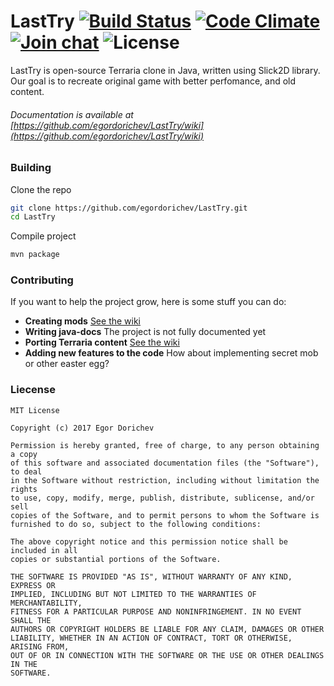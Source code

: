 # LastTry [![Build Status](https://travis-ci.org/egordorichev/LastTry.svg?branch=master)](https://travis-ci.org/egordorichev/LastTry) [![Code Climate](https://codeclimate.com/github/egordorichev/LastTry/badges/gpa.svg)](https://codeclimate.com/github/egordorichev/LastTry) [![Join chat](https://img.shields.io/gitter/room/nwjs/nw.js.svg)](https://gitter.im/last-try/Lobby) ![License](http://img.shields.io/badge/license-MIT-lightgrey.svg?style=flat "")
LastTry is open-source Terraria clone in Java, written using Slick2D library.
Our goal is to recreate original game with better perfomance, and old content.

###### Documentation is available at [https://github.com/egordorichev/LastTry/wiki](https://github.com/egordorichev/LastTry/wiki)

### Building

Clone the repo

```bash
git clone https://github.com/egordorichev/LastTry.git
cd LastTry
```

Compile project

```bash
mvn package
```

### Contributing

If you want to help the project grow, here is some stuff you can do:

 * **Creating mods** [See the wiki](https://github.com/egordorichev/LastTry/wiki/Modding)
 * **Writing java-docs** The project is not fully documented yet
 * **Porting Terraria content** [See the wiki](https://github.com/egordorichev/LastTry/wiki/Porting-Terraria-Content)
 * **Adding new features to the code** How about implementing secret mob or other easter egg? 

### Liecense

```
MIT License

Copyright (c) 2017 Egor Dorichev

Permission is hereby granted, free of charge, to any person obtaining a copy
of this software and associated documentation files (the "Software"), to deal
in the Software without restriction, including without limitation the rights
to use, copy, modify, merge, publish, distribute, sublicense, and/or sell
copies of the Software, and to permit persons to whom the Software is
furnished to do so, subject to the following conditions:

The above copyright notice and this permission notice shall be included in all
copies or substantial portions of the Software.

THE SOFTWARE IS PROVIDED "AS IS", WITHOUT WARRANTY OF ANY KIND, EXPRESS OR
IMPLIED, INCLUDING BUT NOT LIMITED TO THE WARRANTIES OF MERCHANTABILITY,
FITNESS FOR A PARTICULAR PURPOSE AND NONINFRINGEMENT. IN NO EVENT SHALL THE
AUTHORS OR COPYRIGHT HOLDERS BE LIABLE FOR ANY CLAIM, DAMAGES OR OTHER
LIABILITY, WHETHER IN AN ACTION OF CONTRACT, TORT OR OTHERWISE, ARISING FROM,
OUT OF OR IN CONNECTION WITH THE SOFTWARE OR THE USE OR OTHER DEALINGS IN THE
SOFTWARE.
```
